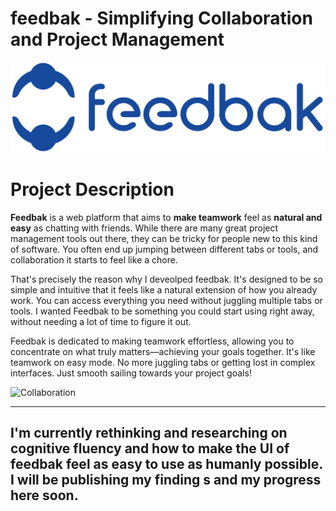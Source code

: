 # feedbak - Simplifying Collaboration and Project Management
![feedbak-logo](assets/feedbak_full_logo_blue.png)

# Project Description
**Feedbak** is a web platform that aims to **make teamwork** feel as **natural and easy** as chatting with friends. While there are many great project management tools out there, they can be tricky for people new to this kind of software. You often end up jumping between different tabs or tools, and collaboration it starts to feel like a chore.

That's precisely the reason why I deveolped feedbak. It's designed to be so simple and intuitive that it feels like a natural extension of how you already work. You can access everything you need without juggling multiple tabs or tools. I wanted Feedbak to be something you could start using right away, without needing a lot of time to figure it out.

Feedbak is dedicated to making teamwork effortless, allowing you to concentrate on what truly matters—achieving your goals together. It's like teamwork on easy mode. No more juggling tabs or getting lost in complex interfaces. Just smooth sailing towards your project goals!

![Collaboration](https://www.icegif.com/wp-content/uploads/teamwork-icegif-3.gif)

---
<span color='yellow'> I'm currently rethinking and researching on cognitive fluency and how to make the UI of feedbak feel as easy to use as humanly possible. I will be publishing my finding s and my progress here soon. </span>
-- 